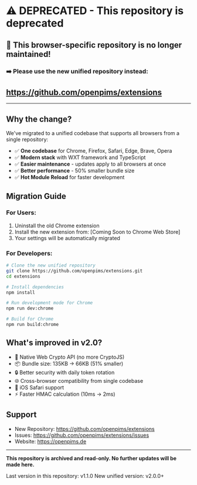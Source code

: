 # ⚠️ DEPRECATED - This repository is deprecated

## 🚨 This browser-specific repository is no longer maintained!

### ➡️ Please use the new unified repository instead:
## **https://github.com/openpims/extensions**

---

## Why the change?

We've migrated to a unified codebase that supports all browsers from a single repository:
- ✅ **One codebase** for Chrome, Firefox, Safari, Edge, Brave, Opera
- ✅ **Modern stack** with WXT framework and TypeScript
- ✅ **Easier maintenance** - updates apply to all browsers at once
- ✅ **Better performance** - 50% smaller bundle size
- ✅ **Hot Module Reload** for faster development

## Migration Guide

### For Users:
1. Uninstall the old Chrome extension
2. Install the new extension from: [Coming Soon to Chrome Web Store]
3. Your settings will be automatically migrated

### For Developers:
```bash
# Clone the new unified repository
git clone https://github.com/openpims/extensions.git
cd extensions

# Install dependencies
npm install

# Run development mode for Chrome
npm run dev:chrome

# Build for Chrome
npm run build:chrome
```

## What's improved in v2.0?

- 🚀 Native Web Crypto API (no more CryptoJS)
- 📦 Bundle size: 135KB → 66KB (51% smaller)
- 🔒 Better security with daily token rotation
- 🌐 Cross-browser compatibility from single codebase
- 📱 iOS Safari support
- ⚡ Faster HMAC calculation (10ms → 2ms)

## Support

- New Repository: https://github.com/openpims/extensions
- Issues: https://github.com/openpims/extensions/issues
- Website: https://openpims.de

---

**This repository is archived and read-only. No further updates will be made here.**

Last version in this repository: v1.1.0
New unified version: v2.0.0+